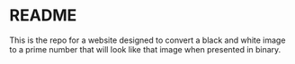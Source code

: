 # README 

This is the repo for a website designed to convert a black and white image to a prime number that will look like that image when presented in binary.
